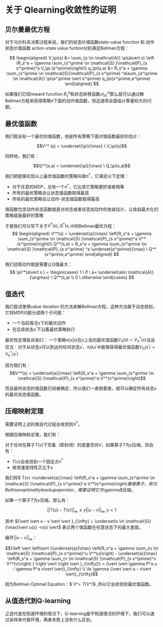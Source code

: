 # 关于 Qlearning收敛性的证明

## 贝尔曼最优方程

对于马尔科夫决策过程来说，我们的状态价值函数state-value function 和 动作状态价值函数 action-state value funtion分别满足Bellman方程：

$$
\begin{aligned}
V_\pi(s)  &= \sum_{a \in \mathcal{A}} \pi(a\vert s) \left (R_s^a + \gamma \sum_{s^\prime \in \mathcal{S} }\mathcal{P}_{s s^\prime}^a V_\pi (s^\prime)\right)\\
q_\pi(s,a) &= R_s^a + \gamma \sum_{s^\prime \in \mathcal{S}}\mathcal{P}_{s s^\prime} ^a\sum_{a^\prime \in \mathcal{A}} \pi(a^\prime \vert s^\prime) q_\pi(s^\prime,a^\prime)
\end{aligned}
$$

如果我们已知reward function $R_s^a$和状态转移函数$\mathcal{P}_{s s^\prime} ^a$那么就可以通过解Bellman方程来获得策略$\pi$下面的动作值函数，但这通常会面临计算量较大的问题。

## 最优值函数

我们假设有一个最优的值函数，他是所有策略下面对值函数最好的估计：

$$V^* (s)  = \underset{\pi}{\max} \ V_\pi(s)$$

同样地，我们有：

$$Q^*(s,a) = \underset{\pi}{\max} \ Q_\pi(s,a)$$

我们把能够实现以上最优值函数的策略叫做$\pi^*$，它满足以下定理：

- 对于任意的MDP，总有一个$\pi^*$，它比其它策略更好或者相等
- 所有的最优策略会让状态值函数取得最高
- 所有的最优策略会让动作-状态值函数取得最高

值函数包含动作状态函数就是对状态或者状态加动作的收益估计，让收益最大化的策略就是最好的策略

于是我们可以写下关于$V^*(s),Q^*(s,a)$的Bellman最优方程：
$$
\begin{aligned}
V^*(s) = \underset{a}{\max} \left(R_s^a + \gamma \sum_{s^\prime \in \mathcal{S} }\mathcal{P}_{s s^\prime}^a V^*(s^\prime)\right)\\
Q^*(s,a) = R_s^a + \gamma \sum_{s^\prime \in \mathcal{S} }\mathcal{P}_{s s^\prime} ^a \underset{a^\prime}{\max} \ Q^*(s^\prime,a^\prime)
\end{aligned}
$$

我们选取动作就是需要让Q值最大：
$$
\pi^*(a\vert s ) =
\begin{cases}
  1  \ if \ a= \underset{a\in \mathcal{A}}{\argmax} \ Q^*(s,a) \\
  0 \  otherwise
\end{cases}
$$

## 值迭代

我们尝试使用value iteration 的方法来解Bellman方程，这种方法属于动态规划，它将MDP问题分成两个子问题：

- 一个当前情况$s$下的最优动作
- 在后续状态$s ^\prime$下沿着最优策略执行

最优性定理告诉我们：
一个策略$\pi(s\vert s)$在$s$上去的最优值函数$V_\pi(s) = V_\pi^*(s)$当且仅当：对于从状态$s$可以到达的任何状态$s^\prime$，$\pi$从$s^\prime$中能够获得最优值函数$V_\pi(s^\prime) = V_\pi^*(s^\prime)$

因为我们有：
$$V^*(s) = \underset{a}{\max} \left(R_s^a + \gamma \sum_{s^\prime \in \mathcal{S} }\mathcal{P}_{s s^\prime}^a V^*(s^\prime)\right)$$

而且最终状态的值函数已经被确定，所以我们一直倒着推，就可以确定所有状态$s$的最优状态值函数。

## 压缩映射定理

需要证明上述的值迭代过程会收敛到$V^*$。

根据压缩映射定理，我们有：

对于任何在算子$T(v)$下完备（即封闭）的度量空间$V$，如果算子$T$为$\gamma$压缩，则会有：

- $T(v)$会收敛到一个固定点$v^*$
- 收敛速度线性正比于$\gamma$

我们将$ T(v) =\underset{a}{\max} \left(R_s^a + \gamma \sum_{s^\prime \in \mathcal{S} }\mathcal{P}_{s s^\prime}^a V^*(s^\prime)\right)$看做算子，称为Bellman optimality backup operator，需要证明它为$\gamma$压缩。

如果一个算子$T$为$\gamma$压缩，那么有：

$${\vert \vert T(u) - T(v) \vert \vert }_{\infty} \leq \gamma {\vert \vert u - v \vert \vert }_{\infty}, \gamma \lt 1$$

其中 ${\vert \vert u - v \vert \vert }_{\infty} = \underset{s \in \mathcal{S}}{\max}\vert u(s) -v(s) \vert$ 表示两个值函数在任意状态下的最大差距。

展开${\vert \vert u - v \vert \vert }_{\infty}$：

$${\left \vert \left\vert {\underset{a}{\max} \left(R_s^a + \gamma \sum_{u \in \mathcal{S} }\mathcal{P}_{s s^\prime}^u V^*(u)\right) - \underset{a}{\max} \left(R_s^a + \gamma \sum_{v \in \mathcal{S} }\mathcal{P}_{s s^\prime}^v V^*(v)\right) } \right \vert \right \vert }_{\infty}\\
= {\vert \vert \gamma P^a u -    \gamma P^a v\vert \vert}_{\infty} \\
\le \gamma {\vert \vert u - v\vert \vert}_{\infty}$$

因为Bellman Optimal Equation：$ V^*= T(V^*)$
,所以它会收敛到最优值函数。

## 从值迭代到Q-learning

之迭代是在知道环境的情况下，Q-learning是不知道情况的环境下，我们可以通过采样来代替环境，两者本质上没有什么区别。

